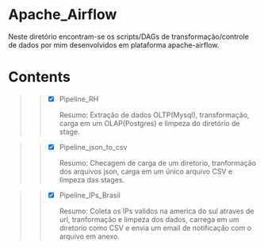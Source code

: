 # Apache_Airflow
Neste diretório encontram-se os scripts/DAGs de transformação/controle de dados por mim desenvolvidos em plataforma apache-airflow.

# Contents
>> -[X] Pipeline_RH
    <p>Resumo: Extração de dados OLTP(Mysql), transformação, carga em um OLAP(Postgres) e limpeza do diretório de stage.</p>

>> -[X] Pipeline_json_to_csv
    <p>Resumo: Checagem de carga de um diretorio, tranformação dos arquivos json, carga em um único arquivo CSV e limpeza das stages.</p>

>> -[X] Pipeline_IPs_Brasil
    <p>Resumo: Coleta os IPs validos na america do sul atraves de url, tranformação e limpeza dos dados, carrega em um diretorio como CSV e envia um email de notificação               com o arquivo em anexo.</p>


